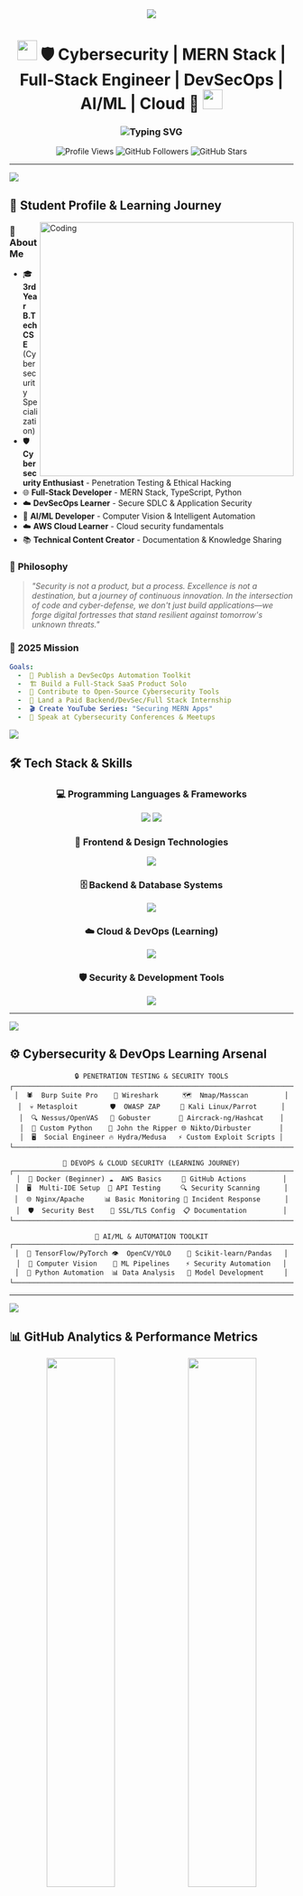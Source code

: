 <!-- GitHub Profile README for Sairohith Tappatla - Advanced Edition -->

<div align="center">
  <img src="https://capsule-render.vercel.app/api?type=waving&color=gradient&customColorList=12,20,33,46,59&height=220&section=header&text=Sairohith%20Tappatla&fontSize=80&fontColor=fff&animation=twinkling&fontAlignY=35&desc=Cybersecurity%20%7C%20MERN%20Stack%20%7C%20Full-Stack%20Engineer%20%7C%20DevSecOps%20%7C%20AI/ML%20%7C%20Cloud&descSize=18&descAlignY=55" />
</div>

<h1 align="center">
  <img src="https://media.giphy.com/media/hvRJCLFzcasrR4ia7z/giphy.gif" width="35">
  🛡️ Cybersecurity | MERN Stack | Full-Stack Engineer | DevSecOps | AI/ML | Cloud 🚀
  <img src="https://media.giphy.com/media/hvRJCLFzcasrR4ia7z/giphy.gif" width="35">
</h1>

<h3 align="center">
  <img src="https://readme-typing-svg.herokuapp.com?font=Fira+Code&size=22&duration=2500&pause=800&color=00FFFF&center=true&vCenter=true&width=900&lines=🔐+Cybersecurity+Enthusiast+%26+Security+Researcher;🌐+Full-Stack+MERN+%7C+TypeScript+%7C+Python+Developer;☁️+DevSecOps+Learner+%7C+AI%2FML+%7C+AWS+Cloud;🎓+3rd+Year+B.Tech+CSE+Student;🚀+Building+Secure+%26+Scalable+Applications;💡+Open+Source+Contributor+%26+Tech+Enthusiast" alt="Typing SVG" />
</h3>

<div align="center">
  <img src="https://komarev.com/ghpvc/?username=sairohithtappatla&label=Profile%20Views&color=blueviolet&style=for-the-badge&logo=eye" alt="Profile Views" />
  <img src="https://img.shields.io/github/followers/sairohithtappatla?label=Followers&style=for-the-badge&color=blue&logo=github" alt="GitHub Followers" />
  <img src="https://img.shields.io/github/stars/sairohithtappatla?label=Total%20Stars&style=for-the-badge&color=yellow&logo=github" alt="GitHub Stars" />
</div>

---

<img src="https://user-images.githubusercontent.com/73097560/115834477-dbab4500-a447-11eb-908a-139a6edaec5c.gif">

## 🧠 Student Profile & Learning Journey

<img align="right" alt="Coding" width="450" src="https://raw.githubusercontent.com/abhisheknaiidu/abhisheknaiidu/master/code.gif">

### 🎯 **About Me**

- 🎓 **3rd Year B.Tech CSE** (Cybersecurity Specialization)
- 🛡️ **Cybersecurity Enthusiast** - Penetration Testing & Ethical Hacking
- 🌐 **Full-Stack Developer** - MERN Stack, TypeScript, Python
- ☁️ **DevSecOps Learner** - Secure SDLC & Application Security
- 🤖 **AI/ML Developer** - Computer Vision & Intelligent Automation
- ☁️ **AWS Cloud Learner** - Cloud security fundamentals
- 📚 **Technical Content Creator** - Documentation & Knowledge Sharing

### 💭 **Philosophy**

> _"Security is not a product, but a process. Excellence is not a destination, but a journey of continuous innovation. In the intersection of code and cyber-defense, we don't just build applications—we forge digital fortresses that stand resilient against tomorrow's unknown threats."_

### 🎯 **2025 Mission**

```yaml
Goals:
  -  🚀 Publish a DevSecOps Automation Toolkit
  -  🏗️ Build a Full-Stack SaaS Product Solo
  -  🤝 Contribute to Open-Source Cybersecurity Tools
  -  💼 Land a Paid Backend/DevSec/Full Stack Internship
  -  🎬 Create YouTube Series: "Securing MERN Apps"
  -  🎤 Speak at Cybersecurity Conferences & Meetups
```

<img src="https://user-images.githubusercontent.com/73097560/115834477-dbab4500-a447-11eb-908a-139a6edaec5c.gif">

## 🛠️ Tech Stack & Skills

<div align="center">

### 💻 **Programming Languages & Frameworks**

<p>
  <img src="https://skillicons.dev/icons?i=js,ts,python,java,cpp,cs" />
  <img src="https://skillicons.dev/icons?i=react,nextjs,vue,nodejs,express,fastapi,django,flask" />
</p>

### 🎨 **Frontend & Design Technologies**

<p>
  <img src="https://skillicons.dev/icons?i=html,css,sass,tailwind,bootstrap,materialui,figma,photoshop" />
</p>

### 🗄️ **Backend & Database Systems**

<p>
  <img src="https://skillicons.dev/icons?i=mongodb,mysql,postgres,supabase" />
</p>

### ☁️ **Cloud & DevOps (Learning)**

<p>
  <img src="https://skillicons.dev/icons?i=aws,docker,githubactions" />
</p>

### 🛡️ **Security & Development Tools**

<p>
  <img src="https://skillicons.dev/icons?i=linux,bash,git,github,vscode,vim,postman,vercel" />
</p>

</div>

---

<img src="https://user-images.githubusercontent.com/73097560/115834477-dbab4500-a447-11eb-908a-139a6edaec5c.gif">

## ⚙️ Cybersecurity & DevOps Learning Arsenal

<div align="center">

```ascii
🔒 PENETRATION TESTING & SECURITY TOOLS
┌──────────────────────────────────────────────────────────────────────┐
│  🕷️  Burp Suite Pro    🦈 Wireshark      🗺️  Nmap/Masscan         │
│  💀 Metasploit        🛡️  OWASP ZAP     🐧 Kali Linux/Parrot      │
│  🔍 Nessus/OpenVAS   🎯 Gobuster       📡 Aircrack-ng/Hashcat    │
│  🐍 Custom Python    🔐 John the Ripper 🌐 Nikto/Dirbuster       │
│  🖥️  Social Engineer 🔥 Hydra/Medusa   ⚡ Custom Exploit Scripts │
└──────────────────────────────────────────────────────────────────────┘

🚀 DEVOPS & CLOUD SECURITY (LEARNING JOURNEY)
┌──────────────────────────────────────────────────────────────────────┐
│  🐳 Docker (Beginner) ☁️  AWS Basics     🔄 GitHub Actions         │
│  🖥️  Multi-IDE Setup  📮 API Testing     🔍 Security Scanning      │
│  🌐 Nginx/Apache     📊 Basic Monitoring 🚨 Incident Response      │
│  🛡️  Security Best    🔐 SSL/TLS Config  📋 Documentation         │
└──────────────────────────────────────────────────────────────────────┘

🤖 AI/ML & AUTOMATION TOOLKIT
┌──────────────────────────────────────────────────────────────────────┐
│  🧠 TensorFlow/PyTorch 👁️  OpenCV/YOLO    🤖 Scikit-learn/Pandas   │
│  📸 Computer Vision    🎯 ML Pipelines    ⚡ Security Automation   │
│  🔧 Python Automation  📊 Data Analysis   🚀 Model Development     │
└──────────────────────────────────────────────────────────────────────┘
```

</div>

---

<img src="https://user-images.githubusercontent.com/73097560/115834477-dbab4500-a447-11eb-908a-139a6edaec5c.gif">

## 📊 GitHub Analytics & Performance Metrics

<!-- GitHub Stats -->
<div align="center">
  <img src="https://github-readme-stats.vercel.app/api?username=sairohithtappatla&show_icons=true&theme=radical&hide_border=true&border_radius=20&include_all_commits=true&count_private=true&custom_title=Sairohith's%20GitHub%20Stats" width="49%" />
  <img src="https://streak-stats.demolab.com?user=sairohithtappatla&theme=radical&hide_border=true&border_radius=20&card_width=400" width="49%" />
</div>

<!-- Top Languages with better spacing -->
<div align="center" style="margin: 20px 0;">
  <img src="https://github-readme-stats.vercel.app/api/top-langs/?username=sairohithtappatla&layout=compact&theme=radical&hide_border=true&border_radius=20&langs_count=8&card_width=500&custom_title=Most%20Used%20Languages" width="55%" />
</div>

<!-- Activity Graph -->
<div align="center">
  <img src="https://github-readme-activity-graph.vercel.app/graph?username=sairohithtappatla&theme=react-dark&hide_border=true&area=true&custom_title=Contribution%20Activity%20Graph&bg_color=0D1117&color=FF6B6B&line=4ECDC4&point=45B7D1&area_color=96CEB4&height=300" width="100%" />
</div>

<!-- GitHub Summary Cards -->
<div align="center">
  <img src="https://github-profile-summary-cards.vercel.app/api/cards/profile-details?username=sairohithtappatla&theme=radical" width="100%" />
</div>

<!-- Additional Stats Row -->
<div align="center">
  <img src="https://github-profile-summary-cards.vercel.app/api/cards/repos-per-language?username=sairohithtappatla&theme=radical" width="32%" />
  <img src="https://github-profile-summary-cards.vercel.app/api/cards/most-commit-language?username=sairohithtappatla&theme=radical" width="32%" />
  <img src="https://github-profile-summary-cards.vercel.app/api/cards/stats?username=sairohithtappatla&theme=radical" width="32%" />
</div>

---

<img src="https://user-images.githubusercontent.com/73097560/115834477-dbab4500-a447-11eb-908a-139a6edaec5c.gif">

## 🚀 Projects & Innovation Portfolio

<div align="center">

### 🏆 **Current & Upcoming Projects**

| 🎯 **Project**                       | 🛠️ **Tech Stack**                 | 📝 **Description**                                      | 🚀 **Status**       |
| ------------------------------------ | --------------------------------- | ------------------------------------------------------- | ------------------- |
| 🛡️ **SecureStack DevOps Toolkit**    | TypeScript, Docker, AWS, Python   | DevSecOps automation with security scanning integration | 🔨 In Development   |
| 🧠 **AI-Powered Facial Recognition** | Python, OpenCV, TensorFlow, React | Biometric authentication with anti-spoofing detection   | ✅ Live Demo        |
| 🌐 **MERN Security Dashboard**       | MongoDB, Express, React, Node.js  | Real-time security monitoring for web applications      | 📋 Planned          |
| 🔍 **Vulnerability Assessment Tool** | Python, Nmap, Custom Scripts      | Automated network security scanning and reporting       | 🔨 In Development   |
| 🎥 **SecureStack Academy**           | YouTube Content Creation          | Educational series on securing MERN stack applications  | 📋 Content Planning |

### 🌟 **Learning & Contributing**

- **OWASP Projects** - Contributing to ZAP documentation
- **Python Security Tools** - Building custom penetration testing scripts
- **AWS Security** - Implementing cloud security best practices
- **Open Source Security** - Contributing to cybersecurity tools

</div>

---

<img src="https://user-images.githubusercontent.com/73097560/115834477-dbab4500-a447-11eb-908a-139a6edaec5c.gif">

## 📚 Learning Trajectory & Certification Goals

<div align="center">

```yaml
🎯 CURRENTLY LEARNING:
  Security:
    - Penetration Testing Methodologies
    - Web Application Security Testing
    - Network Security Assessment
    - Ethical Hacking Techniques
    - Incident Response Fundamentals

  Development:
    - Advanced MERN Stack Security
    - TypeScript Best Practices
    - Python for Cybersecurity
    - Secure Coding Practices
    - API Security Implementation

  Infrastructure:
    - AWS Cloud Security Basics
    - Docker Security Fundamentals
    - CI/CD Security Integration
    - Linux System Hardening
    - Network Security Monitoring

🔮 CERTIFICATION ROADMAP 2025:
  Priority:
    - [ ] CompTIA Security+
    - [ ] AWS Certified Cloud Practitioner
    - [ ] Certified Ethical Hacker (CEH)
    - [ ] OWASP Top 10 Certification
    - [ ] Docker Security Essentials

  Future Goals:
    - [ ] AWS Certified Security - Specialty
    - [ ] Certified Kubernetes Security Specialist (CKS)
    - [ ] OSCP (Offensive Security Certified Professional)
    - [ ] CISSP (Certified Information Systems Security Professional)

🏆 TARGET ACHIEVEMENTS:
    - [ ] 10+ Security Vulnerabilities Discovered
    - [ ] 1K+ Followers on Security Content
    - [ ] Speaking at Local Security Meetups
    - [ ] Published Security Blog Articles
    - [ ] Land DevSecOps Internship at Top Company
```

</div>

---

<img src="https://user-images.githubusercontent.com/73097560/115834477-dbab4500-a447-11eb-908a-139a6edaec5c.gif">

## 🏆 Achievement Dashboard

<div align="center">
  <img src="https://github-profile-trophy.vercel.app/?username=sairohithtappatla&theme=radical&no-frame=true&margin-w=15&margin-h=15&column=7&rank=SECRET,SSS,SS,S,AAA,AA,A" />
</div>

<div align="center">

### 🎖️ **Current Level Badges**

<p>
  <img src="https://img.shields.io/badge/Student-3rd%20Year%20B.Tech%20CSE-blue?style=for-the-badge&logo=graduationcap&logoColor=white" />
  <img src="https://img.shields.io/badge/Security-Learning%20Enthusiast-critical?style=for-the-badge&logo=gnuprivacyguard&logoColor=white" />
  <img src="https://img.shields.io/badge/DevOps-AWS%20Beginner-yellow?style=for-the-badge&logo=amazonaws&logoColor=white" />
  <img src="https://img.shields.io/badge/Full%20Stack-MERN%20Developer-success?style=for-the-badge&logo=react&logoColor=white" />
</p>

### 🛠️ **Technical Specializations**

<p>
  <img src="https://img.shields.io/badge/OS-Linux%20%7C%20Windows-informational?style=for-the-badge&logo=linux&logoColor=white" />
  <img src="https://img.shields.io/badge/Shell-Bash%20%7C%20PowerShell-black?style=for-the-badge&logo=gnubash&logoColor=white" />
  <img src="https://img.shields.io/badge/Containers-Docker%20Basics-blue?style=for-the-badge&logo=docker&logoColor=white" />
  <img src="https://img.shields.io/badge/Database-MongoDB%20%7C%20MySQL-green?style=for-the-badge&logo=mongodb&logoColor=white" />
</p>

### ☁️ **Cloud & Development**

<p>
  <img src="https://img.shields.io/badge/AWS-Learning%20Cloud%20Basics-FF9900?style=for-the-badge&logo=amazonaws&logoColor=white" />
  <img src="https://img.shields.io/badge/GitHub-Actions%20Basics-181717?style=for-the-badge&logo=github&logoColor=white" />
  <img src="https://img.shields.io/badge/Python-Security%20Automation-3776AB?style=for-the-badge&logo=python&logoColor=white" />
  <img src="https://img.shields.io/badge/JavaScript-Full%20Stack-F7DF1E?style=for-the-badge&logo=javascript&logoColor=black" />
</p>

</div>

---

<img src="https://user-images.githubusercontent.com/73097560/115834477-dbab4500-a447-11eb-908a-139a6edaec5c.gif">

## 🌐 Connect & Collaborate

<div align="center">

### 📫 **Get In Touch**

<a href="mailto:sairohith.tappatla@gmail.com">
  <img src="https://img.shields.io/badge/Gmail-D14836?style=for-the-badge&logo=gmail&logoColor=white" />
</a>
<a href="https://linkedin.com/in/sairohith-tappatla">
  <img src="https://img.shields.io/badge/LinkedIn-0077B5?style=for-the-badge&logo=linkedin&logoColor=white" />
</a>
<a href="https://twitter.com/sairohith_dev">
  <img src="https://img.shields.io/badge/Twitter-1DA1F2?style=for-the-badge&logo=twitter&logoColor=white" />
</a>
<a href="https://dev.to/sairohithtappatla">
  <img src="https://img.shields.io/badge/dev.to-0A0A0A?style=for-the-badge&logo=devdotto&logoColor=white" />
</a>

### 🔗 **Development Platforms**

<a href="https://github.com/sairohithtappatla">
  <img src="https://img.shields.io/badge/GitHub-100000?style=for-the-badge&logo=github&logoColor=white" />
</a>
<a href="https://stackoverflow.com/users/sairohithtappatla">
  <img src="https://img.shields.io/badge/Stack%20Overflow-F58025?style=for-the-badge&logo=stackoverflow&logoColor=white" />
</a>
<a href="https://medium.com/@sairohithtappatla">
  <img src="https://img.shields.io/badge/Medium-12100E?style=for-the-badge&logo=medium&logoColor=white" />
</a>
<a href="https://hashnode.com/@sairohithtappatla">
  <img src="https://img.shields.io/badge/Hashnode-2962FF?style=for-the-badge&logo=hashnode&logoColor=white" />
</a>

### 🎯 **Open to Collaborate On**

```yaml
Interested in:
  - 🚀 Learning DevSecOps Projects & Best Practices
  - 🛡️ Cybersecurity Research & Ethical Hacking Learning
  - 🌐 Full-Stack MERN Application Development
  - ☁️ AWS Cloud Security Learning Projects
  - 🤝 Open Source Security Tool Contributions
  - 📚 Technical Writing & Educational Content
  - 🎤 Security Awareness & Knowledge Sharing
  - 💼 Internship Opportunities in Backend/DevSecOps
  - 🤝 Study Groups & Learning Communities
```

</div>

---

<div align="center">
  <h3>
    💎 <strong>"In the intersection of code and cyber-defense, we don't just build applications—we forge digital fortresses that stand resilient against tomorrow's unknown threats."</strong> 💎
  </h3>
  <p><em>~ Learning & Building Secure Digital Futures, One Line of Code at a Time ~</em></p>
</div>

<div align="center">
  <img src="https://capsule-render.vercel.app/api?type=waving&color=gradient&customColorList=12,20,33,46,59&height=120&section=footer" />
</div>

<!-- Snake Animation -->
<div align="center">
  <img src="https://raw.githubusercontent.com/platane/snk/output/github-contribution-grid-snake-dark.svg" alt="Snake animation" />
</div>
